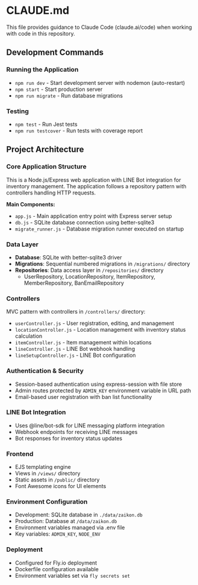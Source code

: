 # CLAUDE.md

This file provides guidance to Claude Code (claude.ai/code) when working with code in this repository.

## Development Commands

### Running the Application
- `npm run dev` - Start development server with nodemon (auto-restart)
- `npm start` - Start production server
- `npm run migrate` - Run database migrations

### Testing
- `npm test` - Run Jest tests
- `npm run testcover` - Run tests with coverage report

## Project Architecture

### Core Application Structure
This is a Node.js/Express web application with LINE Bot integration for inventory management. The application follows a repository pattern with controllers handling HTTP requests.

**Main Components:**
- `app.js` - Main application entry point with Express server setup
- `db.js` - SQLite database connection using better-sqlite3
- `migrate_runner.js` - Database migration runner executed on startup

### Data Layer
- **Database**: SQLite with better-sqlite3 driver
- **Migrations**: Sequential numbered migrations in `/migrations/` directory
- **Repositories**: Data access layer in `/repositories/` directory
  - UserRepository, LocationRepository, ItemRepository, MemberRepository, BanEmailRepository

### Controllers
MVC pattern with controllers in `/controllers/` directory:
- `userController.js` - User registration, editing, and management
- `locationController.js` - Location management with inventory status calculation
- `itemController.js` - Item management within locations
- `lineController.js` - LINE Bot webhook handling
- `lineSetupController.js` - LINE Bot configuration

### Authentication & Security
- Session-based authentication using express-session with file store
- Admin routes protected by `ADMIN_KEY` environment variable in URL path
- Email-based user registration with ban list functionality

### LINE Bot Integration
- Uses @line/bot-sdk for LINE messaging platform integration
- Webhook endpoints for receiving LINE messages
- Bot responses for inventory status updates

### Frontend
- EJS templating engine
- Views in `/views/` directory
- Static assets in `/public/` directory
- Font Awesome icons for UI elements

### Environment Configuration
- Development: SQLite database in `./data/zaikon.db`
- Production: Database at `/data/zaikon.db`
- Environment variables managed via .env file
- Key variables: `ADMIN_KEY`, `NODE_ENV`

### Deployment
- Configured for Fly.io deployment
- Dockerfile configuration available
- Environment variables set via `fly secrets set`